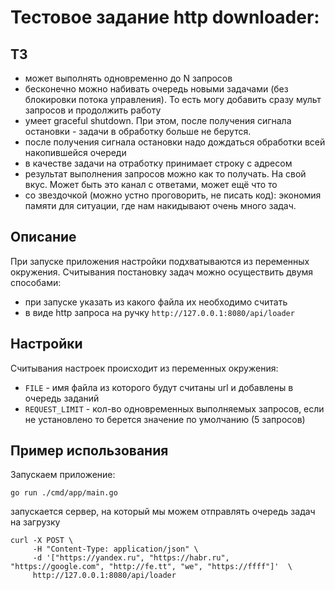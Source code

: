 # Тестовое задание http downloader:

## ТЗ
- может выполнять одновременно до N запросов
- бесконечно можно набивать очередь новыми задачами (без блокировки потока управления). То есть могу добавить сразу мульт запросов и продолжить работу
- умеет graceful shutdown. При этом, после получения сигнала остановки - задачи в обработку больше не берутся.
- после получения сигнала остановки надо дождаться обработки всей накопившейся очереди
- в качестве задачи на отработку принимает строку с адресом
- результат выполнения запросов можно как то получать. На свой вкус. Может быть это канал с ответами, может ещё что то
- со звездочкой (можно устно проговорить, не писать код): экономия памяти для ситуации, где нам накидывают очень много задач.


## Описание

При запуске приложения настройки подхватываются из переменных окружения. Считывания постановку задач можно осуществить двумя способами:
- при запуске указать из какого файла их необходимо считать
- в виде http запроса на ручку `http://127.0.0.1:8080/api/loader`


## Настройки

Считывания настроек происходит из переменных окружения:
- `FILE` - имя файла из которого будут считаны url и добавлены в очередь заданий
- `REQUEST_LIMIT` - кол-во одновременных выполняемых запросов, если не установлено то берется значение по умолчанию (5 запросов)

## Пример использования

Запускаем приложение:
```
go run ./cmd/app/main.go
```

запускается сервер, на который мы можем отправлять очередь задач на загрузку

```
curl -X POST \
     -H "Content-Type: application/json" \
     -d '["https://yandex.ru", "https://habr.ru", "https://google.com", "http://fe.tt", "we", "https://ffff"]'  \
     http://127.0.0.1:8080/api/loader 
```
